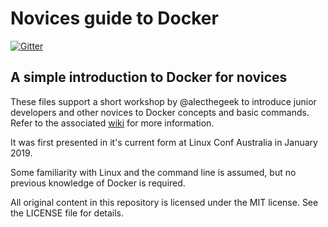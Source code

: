 # Novices guide to Docker

[![Gitter](https://badges.gitter.im/DockerSimpleDemo/community.svg)](https://gitter.im/DockerSimpleDemo/community?utm_source=badge&utm_medium=badge&utm_campaign=pr-badge)

## A simple introduction to Docker for novices

These files support a short workshop by @alecthegeek to introduce junior developers
and other novices to Docker concepts and basic commands. Refer to the 
associated [wiki](https://github.com/dockerfornovices/DockerSimpleDemo/wiki/) for more information.

It was first presented in it's current form at Linux Conf Australia in January 2019.

Some familiarity with Linux and the command line is assumed, but no
previous knowledge of Docker is required.

All original content in this repository is licensed under the MIT license. See the LICENSE file
for details.
